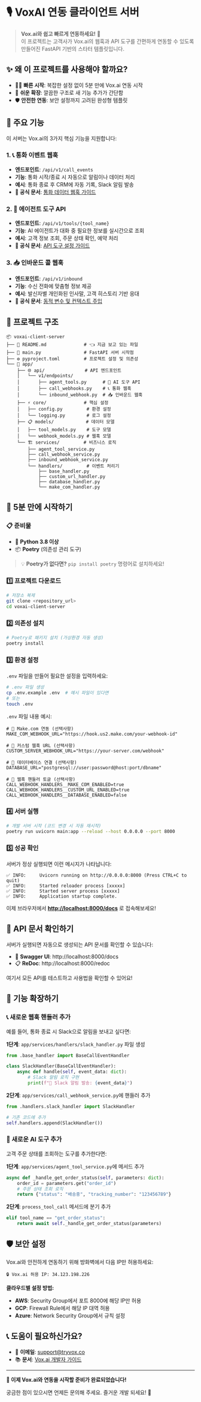 # 🎙️ VoxAI 연동 클라이언트 서버

> **Vox.ai와 쉽고 빠르게 연동하세요!** 🚀  
> 이 프로젝트는 고객사가 Vox.ai의 웹훅과 API 도구를 간편하게 연동할 수 있도록 만들어진 FastAPI 기반의 스타터 템플릿입니다.

## ✨ 왜 이 프로젝트를 사용해야 할까요?

- 🏃‍♂️ **빠른 시작**: 복잡한 설정 없이 5분 만에 Vox.ai 연동 시작
- 🔧 **쉬운 확장**: 깔끔한 구조로 새 기능 추가가 간단함
- 🛡️ **안전한 연동**: 보안 설정까지 고려된 완성형 템플릿

## 🎯 주요 기능

이 서버는 Vox.ai의 3가지 핵심 기능을 지원합니다:

### 1. 📞 통화 이벤트 웹훅
- **엔드포인트**: `/api/v1/call_events`
- **기능**: 통화 시작/종료 시 자동으로 알림이나 데이터 처리
- **예시**: 통화 종료 후 CRM에 자동 기록, Slack 알림 발송
- **📖 공식 문서**: [통화 데이터 웹훅 가이드](https://docs.tryvox.co/docs/monitor/webhook/webhook-overview)

### 2. 🔧 에이전트 도구 API
- **엔드포인트**: `/api/v1/tools/{tool_name}`
- **기능**: AI 에이전트가 대화 중 필요한 정보를 실시간으로 조회
- **예시**: 고객 정보 조회, 주문 상태 확인, 예약 처리
- **📖 공식 문서**: [API 도구 설정 가이드](https://docs.tryvox.co/docs/build/tools/api)

### 3. 📥 인바운드 콜 웹훅
- **엔드포인트**: `/api/v1/inbound`
- **기능**: 수신 전화에 맞춤형 정보 제공
- **예시**: 발신자별 개인화된 인사말, 고객 히스토리 기반 응대
- **📖 공식 문서**: [동적 변수 및 컨텍스트 주입](https://docs.tryvox.co/docs/build/context/dynamic-variables)

## 📁 프로젝트 구조

```
📦 voxai-client-server
├── 📄 README.md              # 👈 지금 보고 있는 파일
├── 🚀 main.py                # FastAPI 서버 시작점
├── ⚙️ pyproject.toml         # 프로젝트 설정 및 의존성
└── 📂 app/
    ├── 🌐 api/               # API 엔드포인트
    │   └── v1/endpoints/
    │       ├── agent_tools.py      # 🔧 AI 도구 API
    │       ├── call_webhooks.py    # 📞 통화 웹훅
    │       └── inbound_webhook.py  # 📥 인바운드 웹훅
    ├── ⚡ core/              # 핵심 설정
    │   ├── config.py         # 환경 설정
    │   └── logging.py        # 로그 설정
    ├── 📋 models/            # 데이터 모델
    │   ├── tool_models.py    # 도구 모델
    │   └── webhook_models.py # 웹훅 모델
    └── 🏗️ services/         # 비즈니스 로직
        ├── agent_tool_service.py
        ├── call_webhook_service.py
        ├── inbound_webhook_service.py
        └── handlers/         # 이벤트 처리기
            ├── base_handler.py
            ├── custom_url_handler.py
            ├── database_handler.py
            └── make_com_handler.py
```

## 🚀 5분 만에 시작하기

### 📋 준비물
- 🐍 **Python 3.8 이상**
- 📦 **Poetry** (의존성 관리 도구)

> 💡 **Poetry가 없다면?** `pip install poetry` 명령어로 설치하세요!

### 1️⃣ 프로젝트 다운로드

```bash
# 저장소 복제
git clone <repository_url>
cd voxai-client-server
```

### 2️⃣ 의존성 설치

```bash
# Poetry로 패키지 설치 (가상환경 자동 생성)
poetry install
```

### 3️⃣ 환경 설정

`.env` 파일을 만들어 필요한 설정을 입력하세요:

```bash
# .env 파일 생성
cp .env.example .env  # 예시 파일이 있다면
# 또는
touch .env
```

`.env` 파일 내용 예시:
```env
# 🎯 Make.com 연동 (선택사항)
MAKE_COM_WEBHOOK_URL="https://hook.us2.make.com/your-webhook-id"

# 🔗 커스텀 웹훅 URL (선택사항)
CUSTOM_SERVER_WEBHOOK_URL="https://your-server.com/webhook"

# 💾 데이터베이스 연결 (선택사항)
DATABASE_URL="postgresql://user:password@host:port/dbname"

# 🔁 웹훅 핸들러 토글 (선택사항)
CALL_WEBHOOK_HANDLERS__MAKE_COM_ENABLED=true
CALL_WEBHOOK_HANDLERS__CUSTOM_URL_ENABLED=true
CALL_WEBHOOK_HANDLERS__DATABASE_ENABLED=false
```

### 4️⃣ 서버 실행

```bash
# 개발 서버 시작 (코드 변경 시 자동 재시작)
poetry run uvicorn main:app --reload --host 0.0.0.0 --port 8000
```

### 5️⃣ 성공 확인

서버가 정상 실행되면 이런 메시지가 나타납니다:

```
✅ INFO:     Uvicorn running on http://0.0.0.0:8000 (Press CTRL+C to quit)
✅ INFO:     Started reloader process [xxxxx]
✅ INFO:     Started server process [xxxxx]
✅ INFO:     Application startup complete.
```

이제 브라우저에서 **[http://localhost:8000/docs](http://localhost:8000/docs)** 로 접속해보세요!

## 🎨 API 문서 확인하기

서버가 실행되면 자동으로 생성되는 API 문서를 확인할 수 있습니다:

- 📖 **Swagger UI**: http://localhost:8000/docs
- 📋 **ReDoc**: http://localhost:8000/redoc

여기서 모든 API를 테스트하고 사용법을 확인할 수 있어요!

## 🔧 기능 확장하기

### 📞 새로운 웹훅 핸들러 추가

예를 들어, 통화 종료 시 Slack으로 알림을 보내고 싶다면:

**1단계**: `app/services/handlers/slack_handler.py` 파일 생성
```python
from .base_handler import BaseCallEventHandler

class SlackHandler(BaseCallEventHandler):
    async def handle(self, event_data: dict):
        # Slack 알림 로직 구현
        print(f"📨 Slack 알림 발송: {event_data}")
```

**2단계**: `app/services/call_webhook_service.py`에 핸들러 추가
```python
from .handlers.slack_handler import SlackHandler

# 기존 코드에 추가
self.handlers.append(SlackHandler())
```

### 🔧 새로운 AI 도구 추가

고객 주문 상태를 조회하는 도구를 추가한다면:

**1단계**: `app/services/agent_tool_service.py`에 메서드 추가
```python
async def _handle_get_order_status(self, parameters: dict):
    order_id = parameters.get("order_id")
    # 주문 상태 조회 로직
    return {"status": "배송중", "tracking_number": "123456789"}
```

**2단계**: `process_tool_call` 메서드에 분기 추가
```python
elif tool_name == "get_order_status":
    return await self._handle_get_order_status(parameters)
```

## 🛡️ 보안 설정

Vox.ai와 안전하게 연동하기 위해 방화벽에서 다음 IP만 허용하세요:

```
🔒 Vox.ai 허용 IP: 34.123.198.226
```

**클라우드별 설정 방법:**
- **AWS**: Security Group에서 포트 8000에 해당 IP만 허용
- **GCP**: Firewall Rule에서 해당 IP 대역 허용
- **Azure**: Network Security Group에서 규칙 설정

## 📞 도움이 필요하신가요?

- 📧 **이메일**: support@tryvox.co
- 📚 **문서**: [Vox.ai 개발자 가이드](https://docs.tryvox.co/docs/intro/start)

---

**🎉 이제 Vox.ai와 연동을 시작할 준비가 완료되었습니다!**

궁금한 점이 있으시면 언제든 문의해 주세요. 즐거운 개발 되세요! 🚀 
